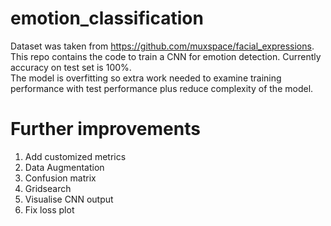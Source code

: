# emotion_classification
Dataset was taken from https://github.com/muxspace/facial_expressions.  
This repo contains the code to train a CNN for emotion detection. Currently accuracy on test set is 100%.  
The model is overfitting so extra work needed to examine training performance with test performance 
plus reduce complexity of the model.

# Further improvements
1. Add customized metrics  
2. Data Augmentation  
3. Confusion matrix  
4. Gridsearch    
5. Visualise CNN output  
6. Fix loss plot  


